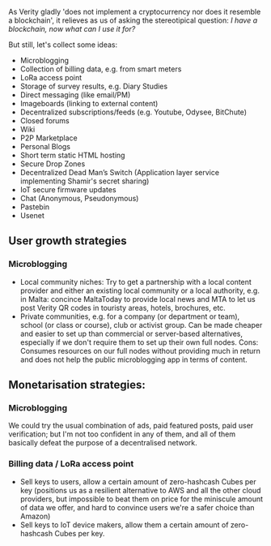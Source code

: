 As Verity gladly 'does not implement a cryptocurrency nor does it resemble a
blockchain', it relieves as us of asking the stereotipical question:
*I have a blockchain, now what can I use it for?*

But still, let's collect some ideas:

- Microblogging
- Collection of billing data, e.g. from smart meters
- LoRa access point
- Storage of survey results, e.g. Diary Studies
- Direct messaging (like email/PM)
- Imageboards (linking to external content)
- Decentralized subscriptions/feeds (e.g. Youtube, Odysee, BitChute)
- Closed forums
- Wiki
- P2P Marketplace
- Personal Blogs
- Short term static HTML hosting
- Secure Drop Zones
- Decentralized Dead Man’s Switch (Application layer service implementing Shamir's secret sharing)
- IoT secure firmware updates
- Chat (Anonymous, Pseudonymous)
- Pastebin
- Usenet

## User growth strategies
### Microblogging
- Local community niches: Try to get a partnership with a local content provider
  and either an existing local community or a local authority, e.g. in Malta:
  concince MaltaToday to provide local news and MTA to let us post Verity QR codes
  in touristy areas, hotels, brochures, etc.
- Private communities, e.g. for a company (or department or team), school
  (or class or course), club or activist group.
  Can be made cheaper and easier to set up than commercial or server-based
  alternatives, especially if we don't require them to set up their own full nodes.
  Cons: Consumes resources on our full nodes without providing much in return
  and does not help the public microblogging app in terms of content.

## Monetarisation strategies:

### Microblogging
We could try the usual combination of ads, paid featured posts, paid user
verification; but I'm not too confident in any of them, and all of them basically
defeat the purpose of a decentralised network.

### Billing data / LoRa access point
- Sell keys to users, allow a certain amount of zero-hashcash Cubes per key
  (positions us as a resilient alternative to AWS and all the other cloud
  providers, but impossible to beat them on price for the miniscule amount of
  data we offer, and hard to convince users we're a safer choice than Amazon)
- Sell keys to IoT device makers, allow them a certain amount of zero-hashcash
  Cubes per key.
